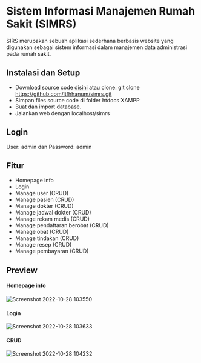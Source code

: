 # Sistem Informasi Manajemen Rumah Sakit (SIMRS)
SIRS merupakan sebuah aplikasi sederhana berbasis website yang digunakan sebagai sistem informasi dalam manajemen data administrasi pada rumah sakit.
## Instalasi dan Setup
- Download source code [disini](https://github.com/ltfhhanum/simrs.git) atau clone: git clone https://github.com/ltfhhanum/simrs.git
- Simpan files source code di folder htdocs XAMPP
- Buat dan import database.
- Jalankan web dengan localhost/simrs

## Login
User: admin dan Password: admin

## Fitur
- Homepage info
- Login
- Manage user (CRUD)
- Manage pasien (CRUD)
- Manage dokter (CRUD)
- Manage jadwal dokter (CRUD)
- Manage rekam medis (CRUD)
- Manage pendaftaran berobat (CRUD)
- Manage obat (CRUD)
- Manage tindakan (CRUD)
- Manage resep (CRUD)
- Manage pembayaran (CRUD)

## Preview
#### Homepage info

![Screenshot 2022-10-28 103550](https://user-images.githubusercontent.com/62743216/198496903-4e113a1d-c26e-47b8-8ee7-4fe8551d4811.jpg)

#### Login

![Screenshot 2022-10-28 103633](https://user-images.githubusercontent.com/62743216/198496974-38845f14-5c9a-40ce-b9ac-fb545170bc4b.jpg)

#### CRUD

![Screenshot 2022-10-28 104232](https://user-images.githubusercontent.com/62743216/198497444-020b5399-5567-4748-b820-95327699d029.jpg)
